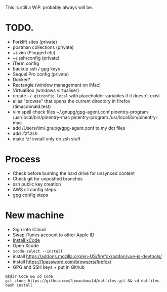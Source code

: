 This is still a WIP. probably always will be.

# TODO.
- Forklift sites (private)
- postman collections (private)
- ~/.vim (Plugged etc)
- ~/.ssh/config (private)
- iTerm config
- backup ssh / gpg keys
- Sequel Pro config (private)
- Docker?
- Rectangle (window management on iMac)
- VirtualBox (windows virtualiser)
- create `~/.gitconfig.local` with placeholder variables if it doesn't exist
- alias "browse" that opens the current directory in firefox (timacdonald.test)
- vim spell check files
~/.gnupg/gpg-agent.conf
    pinentry-program /usr/local/bin/pinentry-mac
    pinentry-program /usr/local/bin/pinentry-mac
 - add /Users/tim/.gnupg/gpg-agent.conf to my dot files
 - add .fzf.zsh
 - make fzf install only do zsh stuff

# Process
- Check before burning the hard drive for unsynced content
- Check git for unpushed branches
- ssh public key creation
- AWS cli config steps
- gpg config steps

# New machine
- Sign into iCloud
- Swap iTunes account to other Apple ID
- [Install xCode](https://apps.apple.com/au/app/xcode/id497799835?mt=12)
- Open Xcode
- `xcode-select --install`
- install https://addons.mozilla.org/en-US/firefox/addon/vue-js-devtools/
- install https://1password.com/browsers/firefox/
- GPG and SSH keys + put in Github

```
mkdir Code && cd Code
git clone https://github.com/timacdonald/dotfiles.git && cd dotfiles
bash install
```

